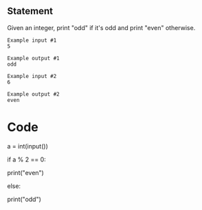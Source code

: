 ## Statement
Given an integer, print "odd" if it's odd and print "even" otherwise.

```
Example input #1
5

Example output #1
odd

Example input #2
6

Example output #2
even
```

# Code

a = int(input())

if a % 2 == 0:

  print("even")

else:
  
  print("odd")
